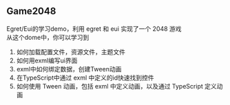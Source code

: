 ## Game2048

Egret/Eui的学习demo，利用 egret 和 eui 实现了一个 2048 游戏  
从这个dome中，你可以学习到  
1. 如何加载配置文件，资源文件，主题文件  
2. 如何用exml编写ui界面  
3. exml中如何绑定数据，创建Tween动画  
4. 在TypeScript中通过 exml 中定义的id快速找到控件  
5. 如何使用 Tween 动画，包括 exml 中定义动画，以及通过 TypeScript 定义动画  
